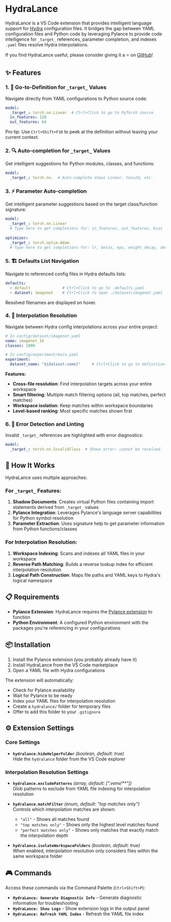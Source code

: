 # HydraLance

HydraLance is a VS Code extension that provides intelligent language support for [Hydra](https://hydra.cc/) configuration files. It bridges the gap between YAML configuration files and Python code by leveraging Pylance to provide code intelligence for `_target_` references, parameter completion, and indexes `.yaml` files resolve Hydra interpolations.

If you find HydraLance useful, please consider giving it a ⭐ on [GitHub](https://github.com/imagirom/hydralance)!

## ✨ Features

### 1. 🎯 Go-to-Definition for `_target_` Values
Navigate directly from YAML configurations to Python source code:

```yaml
model:
  _target_: torch.nn.Linear  # Ctrl+Click to go to PyTorch source
  in_features: 128
  out_features: 64
```

Pro tip: Use `Ctrl+Shift+F10` to peek at the definition without leaving your current context.

### 2. 🔍 Auto-completion for `_target_` Values
Get intelligent suggestions for Python modules, classes, and functions:

```yaml
model:
  _target_: torch.nn.  # Auto-complete shows Linear, Conv2d, etc.
```

### 3. ⚡ Parameter Auto-completion
Get intelligent parameter suggestions based on the target class/function signature:

```yaml
model:
  _target_: torch.nn.Linear
  # Type here to get completions for: in_features, out_features, bias
  
optimizer:
  _target_: torch.optim.Adam
  # Type here to get completions for: lr, betas, eps, weight_decay, amsgrad, ...
```

### 5. 🏗️ Defaults List Navigation
Navigate to referenced config files in Hydra defaults lists:

```yaml
defaults:
  - default              # Ctrl+Click to go to .defaults.yaml
  - dataset: imagenet    # Ctrl+Click to open ./dataset/imagenet.yaml
```

Resolved filenames are displayed on hover.

### 4. 🔗 Interpolation Resolution
Navigate between Hydra config interpolations across your entire project:

```yaml
# In config/dataset/imagenet.yaml
name: imagenet_1k
classes: 1000

# In config/experiment/main.yaml  
experiment:
  dataset_name: "${dataset.name}"     # Ctrl+Click to go to definition(s)
```

**Features:**
- **Cross-file resolution**: Find interpolation targets across your entire workspace
- **Smart filtering**: Multiple match filtering options (all, top matches, perfect matches)
- **Workspace isolation**: Keep matches within workspace boundaries
- **Level-based ranking**: Most specific matches shown first

### 6. 🚨 Error Detection and Linting
Invalid `_target_` references are highlighted with error diagnostics:

```yaml
model:
  _target_: torch.nn.InvalidClass  # Shows error: cannot be resolved
```

## 🔧 How It Works

HydraLance uses multiple approaches:

### For `_target_` Features:
1. **Shadow Documents**: Creates virtual Python files containing import statements derived from `_target_` values
2. **Pylance Integration**: Leverages Pylance's language server capabilities for Python symbol resolution
3. **Parameter Extraction**: Uses signature help to get parameter information from Python functions/classes

### For Interpolation Resolution:
1. **Workspace Indexing**: Scans and indexes all YAML files in your workspace
2. **Reverse Path Matching**: Builds a reverse lookup index for efficient interpolation resolution
3. **Logical Path Construction**: Maps file paths and YAML keys to Hydra's logical namespace

## 📋 Requirements

- **Pylance Extension**: HydraLance requires the [Pylance extension](https://marketplace.visualstudio.com/items?itemName=ms-python.vscode-pylance) to function
- **Python Environment**: A configured Python environment with the packages you're referencing in your configurations

## 📦 Installation

1. Install the Pylance extension (you probably already have it)
2. Install HydraLance from the VS Code marketplace
3. Open a YAML file with Hydra configurations

The extension will automatically:
- Check for Pylance availability
- Wait for Pylance to be ready
- Index your YAML files for interpolation resolution
- Create a `hydralance/` folder for temporary files
- Offer to add this folder to your `.gitignore`

## ⚙️ Extension Settings

### Core Settings
* **`hydralance.hideHelperFolder`** *(boolean, default: true)*  
  Hide the `hydralance` folder from the VS Code explorer

### Interpolation Resolution Settings  
* **`hydralance.excludePatterns`** *(array, default: [".venv/**"])*  
  Glob patterns to exclude from YAML file indexing for interpolation resolution

* **`hydralance.matchFilter`** *(enum, default: "top matches only")*  
  Controls which interpolation matches are shown:
  - `"all"` - Shows all matches found
  - `"top matches only"` - Shows only the highest level matches found
  - `"perfect matches only"` - Shows only matches that exactly match the interpolation depth

* **`hydralance.isolateWorkspaceFolders`** *(boolean, default: true)*  
  When enabled, interpolation resolution only considers files within the same workspace folder

## 🎮 Commands

Access these commands via the Command Palette (`Ctrl+Shift+P`):

* **`HydraLance: Generate Diagnostic Info`** - Generate diagnostic information for troubleshooting
* **`HydraLance: Show Logs`** - Show extension logs in the output panel  
* **`HydraLance: Refresh YAML Index`** - Refresh the YAML file index

